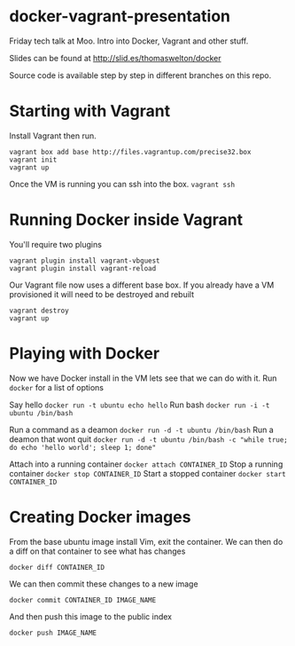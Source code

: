 docker-vagrant-presentation
===========================

Friday tech talk at Moo.
Intro into Docker, Vagrant and other stuff.

Slides can be found at http://slid.es/thomaswelton/docker

Source code is available step by step in different branches on this repo.

# Starting with Vagrant

Install Vagrant then run.

```
vagrant box add base http://files.vagrantup.com/precise32.box
vagrant init
vagrant up
```

Once the VM is running you can ssh into the box. `vagrant ssh`

# Running Docker inside Vagrant

You'll require two plugins

```
vagrant plugin install vagrant-vbguest
vagrant plugin install vagrant-reload
```

Our Vagrant file now uses a different base box. If you already have a VM provisioned it will need to be destroyed and rebuilt

```
vagrant destroy
vagrant up
```

# Playing with Docker

Now we have Docker install in the VM lets see that we can do with it. Run `docker` for a list of options

Say hello `docker run -t ubuntu echo hello`
Run bash `docker run -i -t ubuntu /bin/bash`

Run a command as a deamon `docker run -d -t ubuntu /bin/bash`
Run a deamon that wont quit `docker run -d -t ubuntu /bin/bash -c "while true; do echo 'hello world'; sleep 1; done"`

Attach into a running container `docker attach CONTAINER_ID`
Stop a running container `docker stop CONTAINER_ID`
Start a stopped container `docker start CONTAINER_ID`


# Creating Docker images

From the base ubuntu image install Vim, exit the container.
We can then do a diff on that container to see what has changes

```
docker diff CONTAINER_ID
```

We can then commit these changes to a new image

```
docker commit CONTAINER_ID IMAGE_NAME
```

And then push this image to the public index

```
docker push IMAGE_NAME
```
